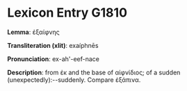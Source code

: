 # Lexicon Entry G1810

**Lemma**: ἐξαίφνης

**Transliteration (xlit)**: exaíphnēs

**Pronunciation**: ex-ah'-eef-nace

**Description**:
from ἐκ and the base of αἰφνίδιος; of a sudden (unexpectedly):--suddenly. Compare ἐξάπινα.
